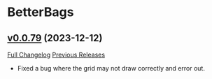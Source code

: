 # BetterBags

## [v0.0.79](https://github.com/Cidan/BetterBags/tree/v0.0.79) (2023-12-12)
[Full Changelog](https://github.com/Cidan/BetterBags/compare/v0.0.78...v0.0.79) [Previous Releases](https://github.com/Cidan/BetterBags/releases)

- Fixed a bug where the grid may not draw correctly and error out.  
